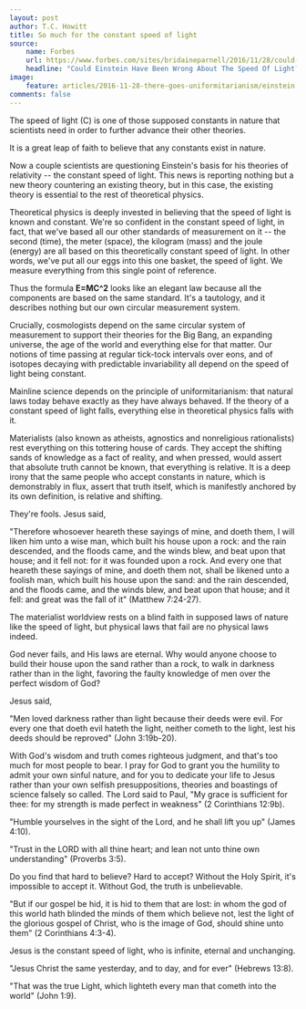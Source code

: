 ```yaml
---
layout: post
author: T.C. Howitt
title: So much for the constant speed of light
source:
    name: Forbes
    url: https://www.forbes.com/sites/bridaineparnell/2016/11/28/could-einstein-have-been-wrong-about-the-speed-of-light/#35d6c46e103f
    headline: "Could Einstein Have Been Wrong About The Speed Of Light?"
image:
    feature: articles/2016-11-28-there-goes-uniformitarianism/einstein.jpg
comments: false
---
```


The speed of light (C) is one of those supposed constants in nature that scientists need in order to further advance their other theories.

It is a great leap of faith to believe that any constants exist in nature.

Now a couple scientists are questioning Einstein's basis for his theories of relativity -- the constant speed of light.  This news is reporting nothing but a new theory countering an existing theory, but in this case, the existing theory is essential to the rest of theoretical physics.

Theoretical physics is deeply invested in believing that the speed of light is known and constant. We're so confident in the constant speed of light, in fact, that we've based all our other standards of measurement on it -- the second (time), the meter (space), the kilogram (mass) and the joule (energy) are all based on this theoretically constant speed of light. In other words, we've put all our eggs into this one basket, the speed of light. We measure everything from this single point of reference.

Thus the formula **E=MC^2** looks like an elegant law because all the components are based on the same standard. It's a tautology, and it describes nothing but our own circular measurement system.

Crucially, cosmologists depend on the same circular system of measurement to support their theories for the Big Bang, an expanding universe, the age of the world and everything else for that matter. Our notions of time passing at regular tick-tock intervals over eons, and of isotopes decaying with predictable invariability all depend on the speed of light being constant.

Mainline science depends on the principle of uniformitarianism: that natural laws today behave exactly as they have always behaved.  If the theory of a constant speed of light falls, everything else in theoretical physics falls with it.

Materialists (also known as atheists, agnostics and nonreligious rationalists) rest everything on this tottering house of cards. They accept the shifting sands of knowledge as a fact of reality, and when pressed, would assert that absolute truth cannot be known, that everything is relative. It is a deep irony that the same people who accept constants in nature, which is demonstrably in flux, assert that truth itself, which is manifestly anchored by its own definition, is relative and shifting.

They're fools. Jesus said,

"Therefore whosoever heareth these sayings of mine, and doeth them, I will liken him unto a wise man, which built his house upon a rock: and the rain descended, and the floods came, and the winds blew, and beat upon that house; and it fell not: for it was founded upon a rock. And every one that heareth these sayings of mine, and doeth them not, shall be likened unto a foolish man, which built his house upon the sand: and the rain descended, and the floods came, and the winds blew, and beat upon that house; and it fell: and great was the fall of it" (Matthew 7:24-27).

The materialist worldview rests on a blind faith in supposed laws of nature like the speed of light, but physical laws that fail are no physical laws indeed.

God never fails, and His laws are eternal. Why would anyone choose to build their house upon the sand rather than a rock, to walk in darkness rather than in the light, favoring the faulty knowledge of men over the perfect wisdom of God?

Jesus said,

"Men loved darkness rather than light because their deeds were evil. For every one that doeth evil hateth the light, neither cometh to the light, lest his deeds should be reproved" (John 3:19b-20).

With God's wisdom and truth comes righteous judgment, and that's too much for most people to bear. I pray for God to grant you the humility to admit your own sinful nature, and for you to dedicate your life to Jesus rather than your own selfish presuppositions, theories and boastings of science falsely so called. The Lord said to Paul, "My grace is sufficient for thee: for my strength is made perfect in weakness" (2 Corinthians 12:9b).

"Humble yourselves in the sight of the Lord, and he shall lift you up" (James 4:10).

"Trust in the LORD with all thine heart; and lean not unto thine own understanding" (Proverbs 3:5).

Do you find that hard to believe? Hard to accept? Without the Holy Spirit, it's impossible to accept it. Without God, the truth is unbelievable.

"But if our gospel be hid, it is hid to them that are lost: in whom the god of this world hath blinded the minds of them which believe not, lest the light of the glorious gospel of Christ, who is the image of God, should shine unto them" (2 Corinthians 4:3-4).

Jesus is the constant speed of light, who is infinite, eternal and unchanging.

"Jesus Christ the same yesterday, and to day, and for ever" (Hebrews 13:8).

"That was the true Light, which lighteth every man that cometh into the world" (John 1:9).
